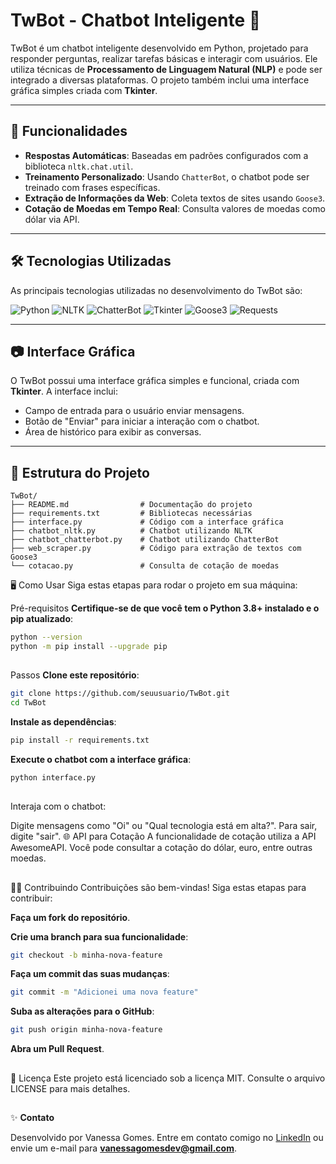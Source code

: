 # TwBot - Chatbot Inteligente 🤖

TwBot é um chatbot inteligente desenvolvido em Python, projetado para responder perguntas, realizar tarefas básicas e interagir com usuários. Ele utiliza técnicas de **Processamento de Linguagem Natural (NLP)** e pode ser integrado a diversas plataformas. O projeto também inclui uma interface gráfica simples criada com **Tkinter**.

---

## 🚀 **Funcionalidades**
- **Respostas Automáticas**: Baseadas em padrões configurados com a biblioteca `nltk.chat.util`.
- **Treinamento Personalizado**: Usando `ChatterBot`, o chatbot pode ser treinado com frases específicas.
- **Extração de Informações da Web**: Coleta textos de sites usando `Goose3`.
- **Cotação de Moedas em Tempo Real**: Consulta valores de moedas como dólar via API.

---

## 🛠️ **Tecnologias Utilizadas**
As principais tecnologias utilizadas no desenvolvimento do TwBot são:

![Python](https://img.shields.io/badge/Python-3776AB?style=for-the-badge&logo=python&logoColor=white)
![NLTK](https://img.shields.io/badge/NLTK-3766AB?style=for-the-badge&logo=python&logoColor=white)
![ChatterBot](https://img.shields.io/badge/ChatterBot-Informal?style=for-the-badge&logo=ai&logoColor=white)
![Tkinter](https://img.shields.io/badge/Tkinter-GUI-blue?style=for-the-badge)
![Goose3](https://img.shields.io/badge/Goose3-Web_Scraping-FF4500?style=for-the-badge)
![Requests](https://img.shields.io/badge/Requests-HTTP_Requests-green?style=for-the-badge)

---

## 📷 **Interface Gráfica**

O TwBot possui uma interface gráfica simples e funcional, criada com **Tkinter**. A interface inclui:
- Campo de entrada para o usuário enviar mensagens.
- Botão de "Enviar" para iniciar a interação com o chatbot.
- Área de histórico para exibir as conversas.


---

## 📂 **Estrutura do Projeto**
```plaintext
TwBot/
├── README.md                # Documentação do projeto
├── requirements.txt         # Bibliotecas necessárias
├── interface.py             # Código com a interface gráfica
├── chatbot_nltk.py          # Chatbot utilizando NLTK
├── chatbot_chatterbot.py    # Chatbot utilizando ChatterBot
├── web_scraper.py           # Código para extração de textos com Goose3
└── cotacao.py               # Consulta de cotação de moedas
```

🖥️ Como Usar
Siga estas etapas para rodar o projeto em sua máquina:

Pré-requisitos
**Certifique-se de que você tem o Python 3.8+ instalado e o pip atualizado**:
```bash
python --version
python -m pip install --upgrade pip
```

##
Passos
**Clone este repositório**:

```bash
git clone https://github.com/seuusuario/TwBot.git
cd TwBot
```

**Instale as dependências**:

```bash
pip install -r requirements.txt
```

**Execute o chatbot com a interface gráfica**:
```bash
python interface.py
```

##
Interaja com o chatbot:

Digite mensagens como "Oi" ou "Qual tecnologia está em alta?".
Para sair, digite "sair".
🌐 API para Cotação
A funcionalidade de cotação utiliza a API AwesomeAPI. Você pode consultar a cotação do dólar, euro, entre outras moedas.

##
👩‍💻 Contribuindo
Contribuições são bem-vindas! Siga estas etapas para contribuir:

**Faça um fork do repositório**.

**Crie uma branch para sua funcionalidade**:
```bash
git checkout -b minha-nova-feature
```

**Faça um commit das suas mudanças**:
```bash
git commit -m "Adicionei uma nova feature"
```

**Suba as alterações para o GitHub**:
```bash
git push origin minha-nova-feature
```

**Abra um Pull Request**.

##
📜 Licença
Este projeto está licenciado sob a licença MIT. Consulte o arquivo LICENSE para mais detalhes.


##

✨ **Contato**

Desenvolvido por Vanessa Gomes. Entre em contato comigo no [LinkedIn](https://www.linkedin.com/in/vanessagomesdev) ou envie um e-mail para **vanessagomesdev@gmail.com**.


